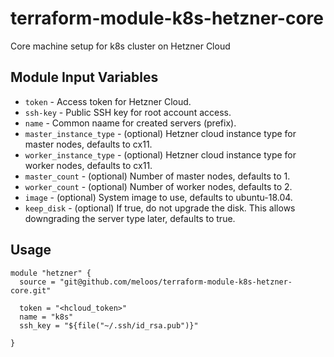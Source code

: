 # terraform-module-k8s-hetzner-core
Core machine setup for k8s cluster on Hetzner Cloud

Module Input Variables
----------------------

- `token` - Access token for Hetzner Cloud.
- `ssh-key` - Public SSH key for root account access.
- `name` - Common naame for created servers (prefix).
- `master_instance_type` - (optional) Hetzner cloud instance type for master nodes, defaults to cx11.
- `worker_instance_type` - (optional) Hetzner cloud instance type for worker nodes, defaults to cx11.
- `master_count` - (optional) Number of master nodes, defaults to 1.
- `worker_count` - (optional) Number of worker nodes, defaults to 2.
- `image` - (optional) System image to use, defaults to ubuntu-18.04.
- `keep_disk` - (optional) If true, do not upgrade the disk. This allows downgrading the server type later, defaults to true.

Usage
-----

```hcl
module "hetzner" {
  source = "git@github.com/meloos/terraform-module-k8s-hetzner-core.git"

  token = "<hcloud_token>"
  name = "k8s"
  ssh_key = "${file("~/.ssh/id_rsa.pub")}"

}
```